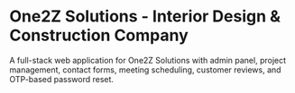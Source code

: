 # One2Z Solutions - Interior Design & Construction Company

A full-stack web application for One2Z Solutions with admin panel, project management, contact forms, meeting scheduling, customer reviews, and OTP-based password reset.


